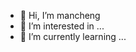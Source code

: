 - 👋 Hi, I’m mancheng
- 👀 I’m interested in ...
- 🌱 I’m currently learning ...

<!---
cnsmc/cnsmc is a ✨ special ✨ repository because its `README.md` (this file) appears on your GitHub profile.
You can click the Preview link to take a look at your changes.
--->
